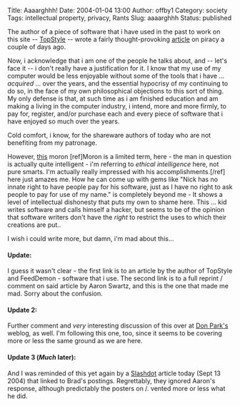 Title: Aaaarghhh!
Date: 2004-01-04 13:00
Author: offby1
Category: society
Tags: intellectual property, privacy, Rants
Slug: aaaarghhh
Status: published

The author of a piece of software that i have used in the past to work
on this site -- [TopStyle](http://www.bradsoft.com/topstyle/index.asp)
-- wrote a fairly thought-provoking
[article](http://nick.typepad.com/blog/2004/01/on_piracy.html) on
piracy a couple of days ago.

Now, i acknowledge that i am one of the people he talks about, and --
let's face it -- i don't really have a justification for it. I know that
my use of my computer would be less enjoyable without some of the tools
that i have ... _acquired_ ... over the years, and the essential
hypocrisy of my continuing to do so, in the face of my own philosophical
objections to this sort of thing. My only defense is that, at such time
as i am finished education and am making a living in the computer
industry, i intend, more and more firmly, to pay for, register, and/or
purchase each and every piece of software that i have enjoyed so much
over the years.

Cold comfort, i know, for the shareware authors of today who are not
benefiting from my patronage.

However, [this](http://www.aaronsw.com/2002/onPiracy) moron [ref]Moron is a limited term, here - the man in question is
actually quite intelligent - i'm referring to _ethical intelligence_
here, not pure smarts. I'm actually really impressed with his
accomplishments.[/ref] here just amazes me. How he can come up with gems like
"Nick has no innate right to have people pay for his software, just as I
have no right to ask people to pay for use of my name." is completely
beyond me - It shows a level of intellectual dishonesty that puts my own
to shame here. This ... kid writes software and calls himself a hacker,
but seems to be of the opinion that software writers don't have the
_right_ to restrict the uses to which their creations are put..

I wish i could write more, but damn, i'm mad about this...

#### Update:

I guess it wasn't clear - the first link is to an article by the author
of TopStyle and FeedDemon - software that i use. The second link is to a
full reprint / comment on said article by Aaron Swartz, and this is the
one that made me mad. Sorry about the confusion.

#### Update 2:

Further comment and _very_ interesting discussion of this over at [Don
Park's](http://www.docuverse.com/blog/donpark/EntryViewPage.aspx?guid=7a592614-ff21-4817-b7c0-3ea9a7007122)
weblog, as well. I'm following this one, too, since it seems to be
covering more or less the same ground as we are here.

#### Update 3 (_Much_ later):

And I was reminded of this yet again by a
[Slashdot](http://slashdot.org/comments.pl?sid=121633) article today
(Sept 13 2004) that linked to Brad's postings. Regrettably, they ignored
Aaron's response, although predictably the posters on /. vented more or
less what he did.
